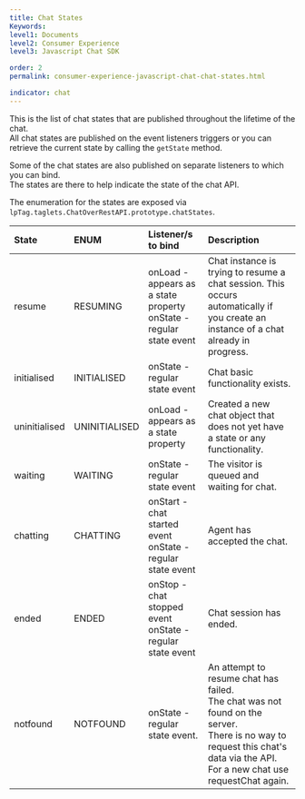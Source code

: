 ```yaml
---
title: Chat States
Keywords:
level1: Documents
level2: Consumer Experience
level3: Javascript Chat SDK

order: 2
permalink: consumer-experience-javascript-chat-chat-states.html

indicator: chat
---
```


This is the list of chat states that are published throughout the lifetime of the chat.  
All chat states are published on the event listeners triggers or you can retrieve the current state by calling the `getState` method. 

Some of the chat states are also published on separate listeners to which you can bind.  
The states are there to help indicate the state of the chat API.  
 
The enumeration for the states are exposed via `lpTag.taglets.ChatOverRestAPI.prototype.chatStates`.

| State	| ENUM	| Listener/s to bind	| Description |
| :--- | :--- | :--- | :--- |
| resume	| RESUMING	| onLoad - appears as a state property <br> onState - regular state event	| Chat instance is trying to resume a chat session. This occurs automatically if you create an instance of a chat already in progress. |
| initialised |	INITIALISED |	onState - regular state event	| Chat basic functionality exists. |
| uninitialised	| UNINITIALISED	| onLoad - appears as a state property |	Created a new chat object that does not yet have a state or any functionality. |
| waiting |	WAITING	| onState - regular state event	| The visitor is queued and waiting for chat. |
| chatting	| CHATTING	| onStart - chat started event <br> onState - regular state event | Agent has accepted the chat. |
| ended	| ENDED | onStop - chat stopped event <br> onState - regular state event | Chat session has ended. |
| notfound	| NOTFOUND	| onState - regular state event.| An attempt to resume chat has failed. <br> The chat was not found on the server. <br> There is no way to request this chat's data via the API. <br> For a new chat use requestChat again. |


